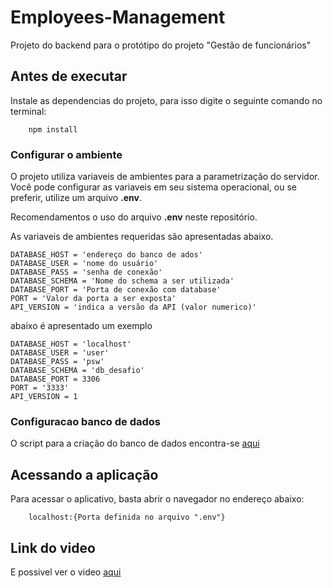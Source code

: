 # Employees-Management

Projeto do backend para o protótipo do projeto "Gestão de funcionários"

## Antes de executar

Instale as dependencias do projeto, para isso digite o seguinte comando no terminal:

```
    npm install
```

### Configurar o ambiente

O projeto utiliza variaveis de ambientes para a parametrização do servidor. Você pode configurar as variaveis em seu sistema operacional, ou se preferir, utilize um arquivo **.env**.

Recomendamentos o uso do arquivo **.env** neste repositório.

As variaveis de ambientes requeridas são apresentadas abaixo.

```
DATABASE_HOST = 'endereço do banco de ados'
DATABASE_USER = 'nome do usuário'
DATABASE_PASS = 'senha de conexão'
DATABASE_SCHEMA = 'Nome do schema a ser utilizada'
DATABASE_PORT = 'Porta de conexão com database'
PORT = 'Valor da porta a ser exposta'
API_VERSION = 'indica a versão da API (valor numerico)'
```

abaixo é apresentado um exemplo

```
DATABASE_HOST = 'localhost'
DATABASE_USER = 'user'
DATABASE_PASS = 'psw'
DATABASE_SCHEMA = 'db_desafio'
DATABASE_PORT = 3306
PORT = '3333'
API_VERSION = 1

```

### Configuracao banco de dados

O script para a criação do banco de dados encontra-se [aqui](./sql/db_desafio.sql)



## Acessando a aplicação

Para acessar o aplicativo, basta abrir o navegador no endereço abaixo:

```
    localhost:{Porta definida no arquivo ".env"}
```

## Link do video

E possivel ver o video [aqui](youtube.com)